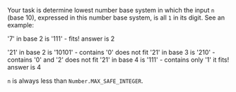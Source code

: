 Your task is determine lowest number base system in which the input `n` (base 10), expressed in this number base system, is all `1` in its digit. See an example:

'7' in base 2 is '111' - fits! answer is 2

'21' in base 2 is '10101' - contains '0' does not fit '21' in base 3 is '210' - contains '0' and '2' does not fit '21' in base 4 is '111' - contains only '1' it fits! answer is 4

`n` is always less than `Number.MAX_SAFE_INTEGER`.
